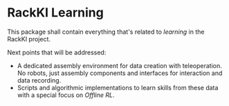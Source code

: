 # RackKI Learning

This package shall contain everything that's related to *learning* in the RackKI project.

Next points that will be addressed:
- A dedicated assembly environment for data creation with teleoperation. No
  robots, just assembly components and interfaces for interaction and data
  recording.
- Scripts and algorithmic implementations to learn skills from these data with
  a special focus on *Offline RL*.
